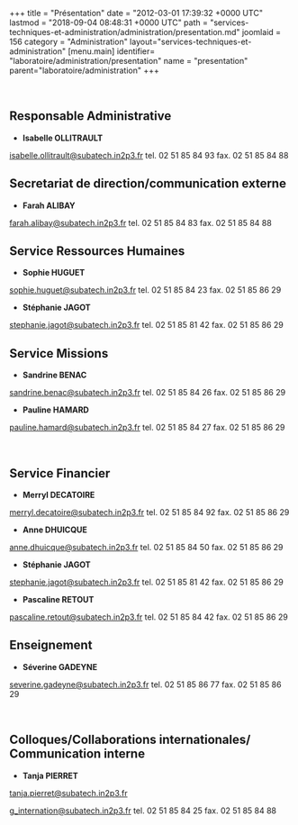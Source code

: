 +++
title = "Présentation"
date = "2012-03-01 17:39:32 +0000 UTC"
lastmod = "2018-09-04 08:48:31 +0000 UTC"
path = "services-techniques-et-administration/administration/presentation.md"
joomlaid = 156
category = "Administration"
layout="services-techniques-et-administration"
[menu.main]
  identifier= "laboratoire/administration/presentation"
  name = "presentation"
  parent="laboratoire/administration"
+++
<p> </p>
<h2>Responsable Administrative</h2>
<ul>
<li><strong><span>Isabelle OLLITRAULT</span></strong></li>
</ul>
<p><a href="mailto:sophie.girault@subatech.in2p3.fr">isabelle.ollitrault@subatech.in2p3.fr</a> tel. 02 51 85 84 93 fax. 02 51 85 84 88</p>
<h2><a id="SecretariatDirection" name="SecretariatDirection"></a>Secretariat de direction/communication externe</h2>
<ul>
<li><strong><span>Farah ALIBAY</span></strong></li>
</ul>
<p><a href="mailto:tanja.pierret@subatech.in2p3.fr">farah.alibay@subatech.in2p3.fr</a>  tel. 02 51 85 84 83 fax. 02 51 85 84 88</p>
<h2><a id="RessourcesHumaines" name="RessourcesHumaines"></a>Service Ressources Humaines</h2>
<ul>
<li><strong><span>Sophie HUGUET</span></strong></li>
</ul>
<p><a href="mailto:sophie.huguet@subatech.in2p3.fr">sophie.huguet@subatech.in2p3.fr</a> tel. 02 51 85 84 23 fax. 02 51 85 86 29</p>
<ul>
<li><strong><span>Stéphanie JAGOT</span></strong></li>
</ul>
<p><a href="mailto:stephanie.jagot@subatech.in2p3.fr">stephanie.jagot@subatech.in2p3.fr</a><span></span> tel. 02 51 85 81 42 fax. 02 51 85 86 29</p>
<h2><a id="Missions" name="Missions"></a>Service Missions</h2>
<ul>
<li><strong><span>Sandrine BENAC</span></strong></li>
</ul>
<p><a href="mailto:sandrine.benac@subatech.in2p3.fr">sandrine.benac@subatech.in2p3.fr</a> tel. 02 51 85 84 26 fax. 02 51 85 86 29</p>
<ul>
<li><strong><span>Pauline HAMARD</span></strong></li>
</ul>
<p><a href="mailto:pauline.hamard@subatech.in2p3.fr">pauline.hamard@subatech.in2p3.fr</a> tel. 02 51 85 84 27 fax. 02 51 85 86 29</p>
<p> </p>
<h2><a id="Finances" name="Finances"></a>Service Financier</h2>
<ul>
<li><strong><span>Merryl DECATOIRE</span></strong></li>
</ul>
<p><a href="mailto:isabelle.ollitrault@subatech.in2p3.fr">merryl.decatoire@subatech.in2p3.fr</a> tel. 02 51 85 84 92 fax. 02 51 85 86 29</p>
<ul>
<li><strong><span>Anne DHUICQUE</span></strong></li>
</ul>
<p><a href="mailto:anne.dhuicque@subatech.in2p3.fr">anne.dhuicque@subatech.in2p3.fr</a> tel. 02 51 85 84 50 fax. 02 51 85 86 29</p>
<ul>
<li><strong><span>Stéphanie JAGOT</span></strong></li>
</ul>
<p><a href="mailto:stephanie.jagot@subatech.in2p3.fr">stephanie.jagot@subatech.in2p3.fr</a> tel. 02 51 85 81 42 fax. 02 51 85 86 29</p>
<ul>
<li><strong><span>Pascaline RETOUT</span></strong></li>
</ul>
<p><a href="mailto:pascaline.retout@subatech.in2p3.fr">pascaline.retout@subatech.in2p3.fr</a> tel. 02 51 85 84 42 fax. 02 51 85 86 29</p>
<h2><a id="Enseignement" name="Enseignement"></a>Enseignement</h2>
<ul>
<li><strong><span>Séverine GADEYNE</span></strong></li>
</ul>
<p><a href="mailto:severine.gadeyne@subatech.in2p3.fr">severine.gadeyne@subatech.in2p3.fr</a> tel. 02 51 85 86 77 fax. 02 51 85 86 29</p>
<p> </p>
<h2>Colloques/Collaborations internationales/ Communication interne</h2>
<ul>
<li><strong><span>Tanja PIERRET</span></strong></li>
</ul>
<p><a href="mailto:tanja.pierret@subatech.in2p3.fr">tanja.pierret@subatech.in2p3.fr</a></p>
<p><a href="mailto:g_internation@subatech.in2p3.fr">g_internation@subatech.in2p3.fr</a><a href="mailto:pauline.hamard@subatech.in2p3.fr"></a> tel. 02 51 85 84 25 fax. 02 51 85 84 88</p>
